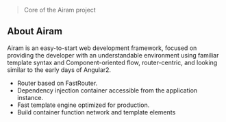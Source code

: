 

> Core of the Airam project

## About Airam
Airam is an easy-to-start web development framework, focused on providing the developer with an understandable environment using familiar template syntax and Component-oriented flow, router-centric, and looking similar to the early days of Angular2.

- Router based on FastRouter.
- Dependency injection container accessible from the application instance.
- Fast template engine optimized for production.
- Build container function network and template elements